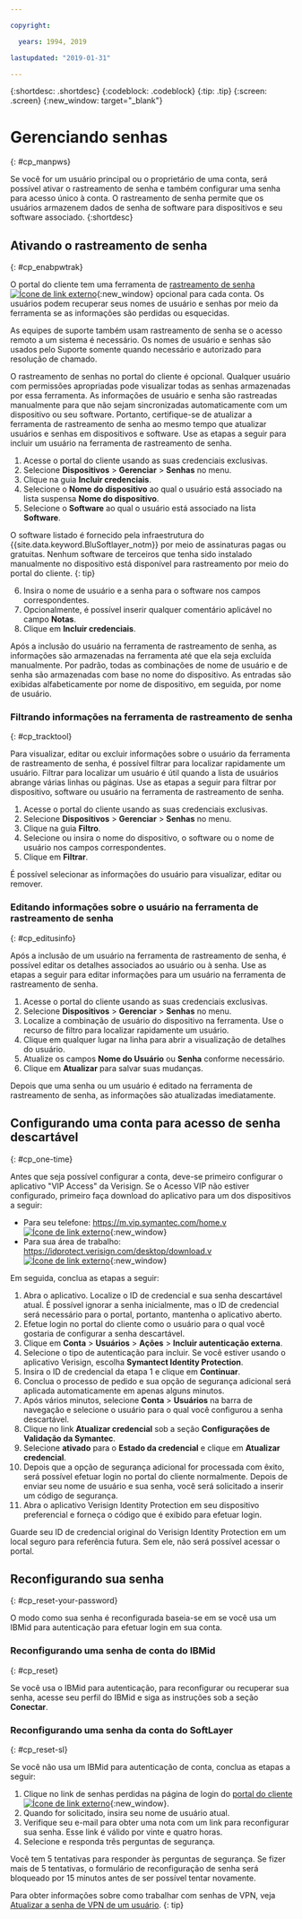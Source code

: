 ```yaml
---

copyright:

  years: 1994, 2019

lastupdated: "2019-01-31"

---
```


{:shortdesc: .shortdesc}
{:codeblock: .codeblock}
{:tip: .tip}
{:screen: .screen}
{:new_window: target="_blank"}


# Gerenciando senhas
{: #cp_manpws}

Se você for um usuário principal ou o proprietário de uma conta, será possível ativar o rastreamento de senha e também configurar uma senha para acesso único à conta. O rastreamento de senha permite que os usuários armazenem dados de senha de software para dispositivos e seu software associado.
{:shortdesc}

## Ativando o rastreamento de senha
{: #cp_enabpwtrak}

O portal do cliente tem uma ferramenta de [rastreamento de senha ![Ícone de link externo](../icons/launch-glyph.svg)](https://control.softlayer.com/devices/passwords){:new_window} opcional para cada conta. Os usuários podem recuperar seus nomes de usuário e senhas por meio da ferramenta se as informações são perdidas ou esquecidas.

As equipes de suporte também usam rastreamento de senha se o acesso remoto a um sistema é necessário. Os nomes de usuário e senhas são usados pelo Suporte somente quando necessário e autorizado para resolução de chamado.

O rastreamento de senhas no portal do cliente é opcional. Qualquer usuário com permissões apropriadas pode visualizar todas as senhas armazenadas por essa ferramenta. As informações de usuário e senha são rastreadas manualmente para que não sejam sincronizadas automaticamente com um dispositivo ou seu software. Portanto, certifique-se de atualizar a ferramenta de rastreamento de senha ao mesmo tempo que atualizar usuários e senhas em dispositivos e software. Use as etapas a seguir para incluir um usuário na ferramenta de rastreamento de senha.

1. Acesse o portal do cliente usando as suas credenciais exclusivas.
2. Selecione **Dispositivos** > **Gerenciar** > **Senhas** no menu.
3. Clique na guia **Incluir credenciais**.
4. Selecione o **Nome do dispositivo** ao qual o usuário está associado na lista suspensa **Nome do dispositivo**.
5. Selecione o **Software** ao qual o usuário está associado na lista **Software**.

  O software listado é fornecido pela infraestrutura do {{site.data.keyword.BluSoftlayer_notm}} por meio de assinaturas pagas ou gratuitas. Nenhum software de terceiros que tenha sido instalado manualmente no dispositivo está disponível para rastreamento por meio do portal do cliente.
  {: tip}

6. Insira o nome de usuário e a senha para o software nos campos correspondentes.
8. Opcionalmente, é possível inserir qualquer comentário aplicável no campo **Notas**.
9. Clique em **Incluir credenciais**.

Após a inclusão do usuário na ferramenta de rastreamento de senha, as informações são armazenadas na ferramenta até que ela seja excluída manualmente. Por padrão, todas as combinações de nome de usuário e de senha são armazenadas com base no nome do dispositivo. As entradas são exibidas alfabeticamente por nome de dispositivo, em seguida, por nome de usuário.

### Filtrando informações na ferramenta de rastreamento de senha
{: #cp_tracktool}

Para visualizar, editar ou excluir informações sobre o usuário da ferramenta de rastreamento de senha, é possível filtrar para localizar rapidamente um usuário. Filtrar para localizar um usuário é útil quando a lista de usuários abrange várias linhas ou páginas. Use as etapas a seguir para filtrar por dispositivo, software ou usuário na ferramenta de rastreamento de senha.

1. Acesse o portal do cliente usando as suas credenciais exclusivas.
2. Selecione **Dispositivos** > **Gerenciar** > **Senhas** no menu.
3. Clique na guia **Filtro**.
4. Selecione ou insira o nome do dispositivo, o software ou o nome de usuário nos campos correspondentes.
5. Clique em **Filtrar**.

É possível selecionar as informações do usuário para visualizar, editar ou remover.

### Editando informações sobre o usuário na ferramenta de rastreamento de senha
{: #cp_editusinfo}

Após a inclusão de um usuário na ferramenta de rastreamento de senha, é possível editar os detalhes associados ao usuário ou à senha. Use as etapas a seguir para editar informações para um usuário na ferramenta de rastreamento de senha.

1. Acesse o portal do cliente usando as suas credenciais exclusivas.
2. Selecione **Dispositivos** > **Gerenciar** > **Senhas** no menu.
3. Localize a combinação de usuário do dispositivo na ferramenta. Use o recurso de filtro para localizar rapidamente um usuário.
4. Clique em qualquer lugar na linha para abrir a visualização de detalhes do usuário.
5. Atualize os campos **Nome do Usuário** ou **Senha** conforme necessário.
6. Clique em **Atualizar** para salvar suas mudanças.

Depois que uma senha ou um usuário é editado na ferramenta de rastreamento de senha, as informações são atualizadas imediatamente.

## Configurando uma conta para acesso de senha descartável
{: #cp_one-time}

Antes que seja possível configurar a conta, deve-se primeiro configurar o aplicativo "VIP Access" da Verisign. Se o Acesso VIP não estiver configurado, primeiro faça download do aplicativo para um dos dispositivos a seguir:
* Para seu telefone: [https://m.vip.symantec.com/home.v ![Ícone de link externo](../icons/launch-glyph.svg)](https://m.vip.symantec.com/home.v){:new_window}
* Para sua área de trabalho: [https://idprotect.verisign.com/desktop/download.v ![Ícone de link externo](../icons/launch-glyph.svg)](https://idprotect.verisign.com/desktop/download.v){:new_window}

Em seguida, conclua as etapas a seguir:
1. Abra o aplicativo. Localize o ID de credencial e sua senha descartável atual. É possível ignorar a senha inicialmente, mas o ID de credencial será necessário para o portal, portanto, mantenha o aplicativo aberto.
2. Efetue login no portal do cliente como o usuário para o qual você gostaria de configurar a senha descartável.
3. Clique em **Conta** > **Usuários** > **Ações** > **Incluir autenticação externa**.
4. Selecione o tipo de autenticação para incluir. Se você estiver usando o aplicativo Verisign, escolha **Symantect Identity Protection**.
5. Insira o ID de credencial da etapa 1 e clique em **Continuar**.
6. Conclua o processo de pedido e sua opção de segurança adicional será aplicada automaticamente em apenas alguns minutos.
7. Após vários minutos, selecione **Conta** > **Usuários** na barra de navegação e selecione o usuário para o qual você configurou a senha descartável.
8. Clique no link **Atualizar credencial** sob a seção **Configurações de Validação da Symantec**.
9. Selecione **ativado** para o **Estado da credencial** e clique em **Atualizar credencial**.
10. Depois que a opção de segurança adicional for processada com êxito, será possível efetuar login no portal do cliente normalmente. Depois de enviar seu nome de usuário e sua senha, você será solicitado a inserir um código de segurança.
11. Abra o aplicativo Verisign Identity Protection em seu dispositivo preferencial e forneça o código que é exibido para efetuar login.

Guarde seu ID de credencial original do Verisign Identity Protection em um local seguro para referência futura. Sem ele, não será possível acessar o portal.

## Reconfigurando sua senha
{: #cp_reset-your-password}

O modo como sua senha é reconfigurada baseia-se em se você usa um IBMid para autenticação para efetuar login em sua conta.  

### Reconfigurando uma senha de conta do IBMid
{: #cp_reset}

Se você usa o IBMid para autenticação, para reconfigurar ou recuperar sua senha, acesse seu perfil do IBMid e siga as instruções sob a seção **Conectar**.

### Reconfigurando uma senha da conta do SoftLayer
{: #cp_reset-sl}

Se você não usa um IBMid para autenticação de conta, conclua as etapas a seguir:

1. Clique no link de senhas perdidas na página de login do [portal do cliente ![Ícone de link externo](../icons/launch-glyph.svg)](https://control.softlayer.com/){:new_window}.
2. Quando for solicitado, insira seu nome de usuário atual.
3. Verifique seu e-mail para obter uma nota com um link para reconfigurar sua senha. Esse link é válido por vinte e quatro horas.
4. Selecione e responda três perguntas de segurança.

Você tem 5 tentativas para responder às perguntas de segurança. Se fizer mais de 5 tentativas, o formulário de reconfiguração de senha será bloqueado por 15 minutos antes de ser possível tentar novamente.

Para obter informações sobre como trabalhar com senhas de VPN, veja [Atualizar a senha de VPN de um usuário](/docs/infrastructure/iaas-vpn?topic=VPN-update-a-user-s-vpn-password#update-a-user-s-vpn-password).
{: tip}

